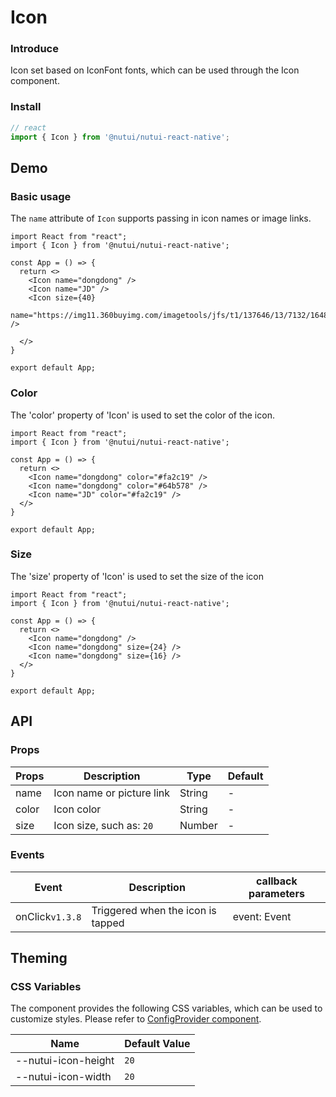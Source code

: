 # Icon

### Introduce

Icon set based on IconFont fonts, which can be used through the Icon component.

### Install

``` javascript
// react
import { Icon } from '@nutui/nutui-react-native';

```

## Demo

### Basic usage

The `name` attribute of `Icon` supports passing in icon names or image links.

```SnackPlayer
import React from "react";
import { Icon } from '@nutui/nutui-react-native';

const App = () => {
  return <>
    <Icon name="dongdong" />
    <Icon name="JD" />
    <Icon size={40}
          name="https://img11.360buyimg.com/imagetools/jfs/t1/137646/13/7132/1648/5f4c748bE43da8ddd/a3f06d51dcae7b60.png" />

  </>
}

export default App;
```

### Color

The 'color' property of 'Icon' is used to set the color of the icon.

```SnackPlayer
import React from "react";
import { Icon } from '@nutui/nutui-react-native';

const App = () => {
  return <>
    <Icon name="dongdong" color="#fa2c19" />
    <Icon name="dongdong" color="#64b578" />
    <Icon name="JD" color="#fa2c19" />
  </>
}

export default App;
```

### Size

The 'size' property of 'Icon' is used to set the size of the icon

```SnackPlayer
import React from "react";
import { Icon } from '@nutui/nutui-react-native';

const App = () => {
  return <>
    <Icon name="dongdong" />
    <Icon name="dongdong" size={24} />
    <Icon name="dongdong" size={16} />
  </>
}

export default App;
```

## API

### Props

| Props        | Description                                                  | Type             | Default          |
|--------------|-----------------------------------------------------|------------------|------------------|
| name         | Icon name or picture link                           | String           | -                |
| color        | Icon color                                          | String           | -                |
| size         | Icon size, such as:  `20`   | Number | -                |

### Events

| Event | Description           | callback parameters |
|-------|----------------|---------------------|
| onClick`v1.3.8` | Triggered when the icon is tapped | event: Event        |


## Theming

### CSS Variables

The component provides the following CSS variables, which can be used to customize styles. Please refer to [ConfigProvider component](#/en-US/component/configprovider).

| Name | Default Value |
| --- | --- |
| --nutui-icon-height | `20` |
| --nutui-icon-width | `20` |
